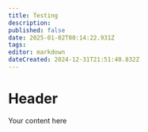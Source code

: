 ```yaml
---
title: Testing
description: 
published: false
date: 2025-01-02T00:14:22.931Z
tags: 
editor: markdown
dateCreated: 2024-12-31T21:51:40.832Z
---
```


# Header
Your content here
